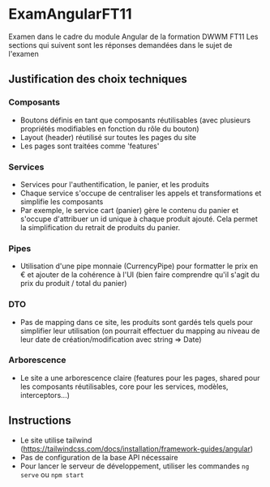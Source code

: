 # ExamAngularFT11

Examen dans le cadre du module Angular de la formation DWWM FT11
Les sections qui suivent sont les réponses demandées dans le sujet de l'examen

## Justification des choix techniques

### Composants
- Boutons définis en tant que composants réutilisables (avec plusieurs propriétés modifiables en fonction du rôle du bouton)
- Layout (header) réutilisé sur toutes les pages du site
- Les pages sont traitées comme 'features'

### Services
- Services pour l'authentification, le panier, et les produits
- Chaque service s'occupe de centraliser les appels et transformations et simplifie les composants
- Par exemple, le service cart (panier) gère le contenu du panier et s'occupe d'attribuer un id unique à chaque produit ajouté. Cela permet la simplification du retrait de produits du panier.

### Pipes
- Utilisation d'une pipe monnaie (CurrencyPipe) pour formatter le prix en € et ajouter de la cohérence à l'UI (bien faire comprendre qu'il s'agit du prix du produit / total du panier)

### DTO
- Pas de mapping dans ce site, les produits sont gardés tels quels pour simplifier leur utilisation (on pourrait effectuer du mapping au niveau de leur date de création/modification avec string => Date)

### Arborescence
- Le site a une arborescence claire (features pour les pages, shared pour les composants réutilisables, core pour les services, modèles, interceptors...)


## Instructions

- Le site utilise tailwind (https://tailwindcss.com/docs/installation/framework-guides/angular)
- Pas de configuration de la base API nécessaire
- Pour lancer le serveur de développement, utiliser les commandes ```ng serve``` ou ```npm start```
